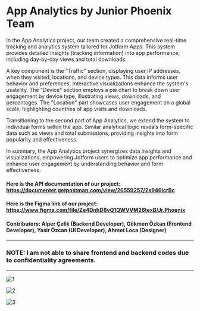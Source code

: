 # App Analytics by Junior Phoenix Team

In the App Analytics project, our team created a comprehensive real-time tracking and analytics system tailored for Jotform Apps. This system provides detailed insights (tracking information) into app performance, including day-by-day views and total downloads.

A key component is the "Traffic" section, displaying user IP addresses, when they visited, locations, and device types. This data informs user behavior and preferences. Interactive visualizations enhance the system's usability. The "Device" section employs a pie chart to break down user engagement by device type, illustrating views, downloads, and percentages. The "Location" part showcases user engagement on a global scale, highlighting countries of app visits and downloads.

Transitioning to the second part of App Analytics, we extend the system to individual forms within the app. Similar analytical logic reveals form-specific data such as views and total submissions, providing insights into form popularity and effectiveness.

In summary, the App Analytics project synergizes data insights and visualizations, empowering Jotform users to optimize app performance and enhance user engagement by understanding behavior and form effectiveness.

#### Here is the API documentation of our project: https://documenter.getpostman.com/view/26559257/2s946icrBc

#### Here is the Figma link of our project: https://www.figma.com/file/Ze4DnhD8vQ1QWVVM26texB/Jr.Phoenix

#### Contributors: Alper Çelik (Backend Developer), Gökmen Özkan (Frontend Developer), Yasir Özcan (UI Developer), Ahmet Loca (Designer)

---

### NOTE: I am not able to share frontend and backend codes due to confidentiality agreements.

---
![1](https://github.com/kOOnzTe/app-analytics/assets/53222156/cfd71a13-4808-467e-80fb-0a291cf5159f)

![2](https://github.com/kOOnzTe/app-analytics/assets/53222156/35b9fcb4-a041-414f-b505-e0f7c1e4f366)

![3](https://github.com/kOOnzTe/app-analytics/assets/53222156/b4c3c29e-bdaa-47da-adda-5cdf41d31c97)
